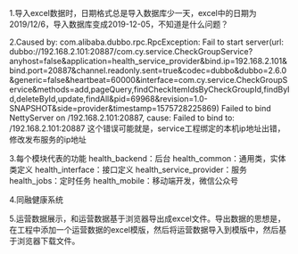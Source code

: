 1.导入excel数据时，日期格式总是导入数据库少一天，excel中的日期为2019/12/6，导入数据库变成2019-12-05，不知道是什么问题？

2.Caused by: com.alibaba.dubbo.rpc.RpcException: Fail to start server(url: dubbo://192.168.2.101:20887/com.cy.service.CheckGroupService?anyhost=false&application=health_service_provider&bind.ip=192.168.2.101&bind.port=20887&channel.readonly.sent=true&codec=dubbo&dubbo=2.6.0&generic=false&heartbeat=60000&interface=com.cy.service.CheckGroupService&methods=add,pageQuery,findCheckItemIdsByCheckGroupId,findById,deleteById,update,findAll&pid=69968&revision=1.0-SNAPSHOT&side=provider&timestamp=1575728225869) Failed to bind NettyServer on /192.168.2.101:20887, cause: Failed to bind to: /192.168.2.101:20887
这个错误可能就是，service工程绑定的本机ip地址出错，修改发布服务的ip地址

3.每个模块代表的功能
health_backend：后台
health_common：通用类，实体类定义
health_interface：接口定义
health_service_provider：服务
health_jobs：定时任务
health_mobile：移动端开发，微信公众号

4.同融健康系统

5.运营数据展示，和运营数据基于浏览器导出成excel文件。导出数据的思想是，在工程中添加一个运营数据的excel模版，然后将运营数据导入到模版中，然后基于浏览器下载文件。

